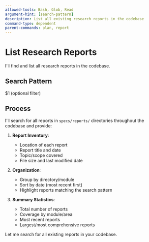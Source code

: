 ```yaml
---
allowed-tools: Bash, Glob, Read
argument-hint: [search-pattern]
description: List all existing research reports in the codebase
command-type: dependent
parent-commands: plan, report
---
```


# List Research Reports

I'll find and list all research reports in the codebase.

## Search Pattern
$1 (optional filter)

## Process

I'll search for all reports in `specs/reports/` directories throughout the codebase and provide:

1. **Report Inventory**:
   - Location of each report
   - Report title and date
   - Topic/scope covered
   - File size and last modified date

2. **Organization**:
   - Group by directory/module
   - Sort by date (most recent first)
   - Highlight reports matching the search pattern

3. **Summary Statistics**:
   - Total number of reports
   - Coverage by module/area
   - Most recent reports
   - Largest/most comprehensive reports

Let me search for all existing reports in your codebase.